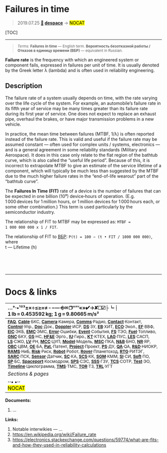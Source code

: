 # Failures in time
> 2019.07.25 **[🚀](../index/index.md) [despace](index.md)** → **[](.md)** <mark>NOCAT</mark>

[TOC]

---

> <small>*Terms:* **Failures in time** — English term. **Вероятность безотказной работы / Отказов в единицу времени (ВБР)** — equivalent in Russian.</small>

**Failure rate** is the frequency with which an engineered system or component fails, expressed in failures per unit of time. It is usually denoted by the Greek letter λ (lambda) and is often used in reliability engineering.



## Description

The failure rate of a system usually depends on time, with the rate varying over the life cycle of the system. For example, an automobile’s failure rate in its fifth year of service may be many times greater than its failure rate during its first year of service. One does not expect to replace an exhaust pipe, overhaul the brakes, or have major transmission problems in a new vehicle.

In practice, the mean time between failures (MTBF, 1/λ) is often reported instead of the failure rate. This is valid and useful if the failure rate may be assumed constant — often used for complex units / systems, electronics — and is a general agreement in some reliability standards (Military and Aerospace). It does in this case only relate to the flat region of the bathtub curve, which is also called the “useful life period”. Because of this, it is incorrect to extrapolate MTBF to give an estimate of the service lifetime of a component, which will typically be much less than suggested by the MTBF due to the much higher failure rates in the “end-of-life wearout” part of the “bathtub curve”.

The **Failures In Time (FIT)** rate of a device is the number of failures that can be expected in one billion (10⁹) device‑hours of operation. (E.g. 1 000 devices for 1 million hours, or 1 million devices for 1 000 hours each, or some other combination.) This term is used particularly by the semiconductor industry.

The relationship of FIT to MTBF may be expressed as: `MTBF = 1 000 000 000 x 1 / FIT`.

The relationship of FIT to [ВБР](rams.md): `P(t) = 100 − (t • FIT / 1000 000 000)`, where  
t — Lifetime (h)


<br><br><br> <p style="page-break-after:always"> </p>

---

# Docs & links
|…°·•¹²³±×÷≤≥≈≠ ‑ −— ⎆✉ ❐“”’«»✔→✘☐☑├┕┆ 1 lb = 0.453592 kg; 1 g = 9.80665 m/s²|
|:--|
|<small>**[FAQ](faq.md)**, **[Cable](cable.md)**·БКС, **[Camera](camera.md)**·Камера, **[Comms](comms.md)**·Радио, **[Contact](contact.md)**·Контакт, **[Control](control.md)**·Упр., **[Doc](doc.md)**·Док., **[Doppler](doppler.md)**·ИСР, **[DS](ds.md)**·ЗУ, **[EB](eb.md)**·ХИТ, **[ECO](ecology.md)**·Экол., **[EF](ef.md)**·ВВФ, **[ElC](elc.md)**·ЭКБ, **[EMC](emc.md)**·ЭМС, **[Error](error.md)**·Ошибки, **[Event](event.md)**·События, **[FS](fs.md)**·ТЭО, **[Fuel](fuel.md)**·Топливо, **[GNC](gnc.md)**·БКУ, **[GS](scs.md)**·НС, **[HF&E](hfe.md)**·Эрго., **[IU](iu.md)**·Гиро., **[KT](kt.md)**·КТЕХ, **[LAG](lag.md)**·ПУC, **[LES](les.md)**·САСП, **[LS](ls.md)**·СЖО, **[LV](lv.md)**·РН, **[MCC](mcc.md)**·ЦУП, **[Model](model.md)**·Модель, **[MSC](sc.md)**·ПКА, **[N&B](nnb.md)**·БНО, **[NR](nr.md)**·ЯР, **[OBC](obc.md)**·ЦВМ, **[OE](oe.md)**·БА, **[Pat.](патент.md)**·Патент, **[Project](project.md)**·Проект, **[PS](ps.md)**·ДУ, **[QA](quality.md)**·QA, **[R&D](rnd.md)**·НИОКР, **[RAMS](rams.md)**·НиБ, **[Risk](risk.md)**·Риск, **[Robot](robotics.md)**·Робот, **[Rover](rover.md)**·Планетоход, **[RTG](rtg.md)**·РИТЭГ, **[SARC](sarc.md)**·ПСК, **[Sensor](sensor.md)**·Датчик, **[SC](sc.md)**·КА, **[SCS](scs.md)**·КК, **[SGM](sgm.md)**·КММ, **[SI](si.md)**·СИ, **[Soft](soft.md)**·ПО, **[SP](sp.md)**·БС, **[Spaceport](spaceport.md)**·Космодром, **[SPS](sps.md)**·СЭС, **[SSS](sss.md)**·ГЗУ, **[TCS](tcs.md)**·СОТР, **[Test](test.md)**·ЭО, **[Timeline](timeline.md)**·Циклограмма, **[TMS](tms.md)**·ТМС, **[TOR](tor.md)**·ТЗ, **[TRL](trl.md)**·УГТ</small>|
|*Sections & pages*|
|**··• [](.md) •··**<br> <mark>NOCAT</mark> |

**Documents:**

   1. …

**Links:**

   1. Notable interwikies — …
   1. <https://en.wikipedia.org/wiki/Failure_rate>
   1. <https://electronics.stackexchange.com/questions/59774/what-are-fits-and-how-they-used-in-reliability-calculations>
